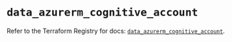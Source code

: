 # `data_azurerm_cognitive_account`

Refer to the Terraform Registry for docs: [`data_azurerm_cognitive_account`](https://registry.terraform.io/providers/hashicorp/azurerm/4.48.0/docs/data-sources/cognitive_account).
